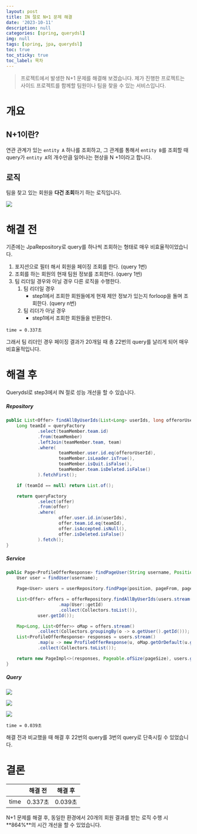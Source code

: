 ```yaml
---
layout: post
title: IN 절로 N+1 문제 해결
date: '2023-10-11'
description: null
categories: [spring, querydsl]
img: null
tags: [spring, jpa, querydsl]
toc: true
toc_sticky: true
toc_label: 목차
---
```


> 프로젝트에서 발생한 N+1 문제를 해결해 보겠습니다.
> 제가 진행한 프로젝트는 사이드 프로젝트를 함께할 팀원이나 팀을 찾을 수 있는 서비스입니다. 

# 개요

## N+1이란?

연관 관계가 있는 `entity A` 하나를 조회하고, 그 관계를 통해서 `entity B`를 조회할 때 query가 `entity A`의 개수만큼 일어나는 현상을 N +1이라고 합니다.

## 로직

팀을 찾고 있는 회원을 **다건 조회**하기 하는 로직입니다.

![](../../assets/img/2023/10/11-1.png)

# 해결 전

기존에는 JpaRepository로 query를 하나씩 조회하는 형태로 매우 비효율적이었습니다.

1. 포지션으로 필터 해서 회원을 페이징 조회를 한다. (query 1번)
2. 조회를 하는 회원의 현재 팀원 정보를 조회한다. (query 1번)
3. 팀 리더일 경우와 아닐 경우 다른 로직을 수행한다.
   1. 팀 리더일 경우
      - step1에서 조회한 회원들에게 현재 제안 정보가 있는지 forloop을 돌며 조회한다. (query n번)
   2. 팀 리더가 아닐 경우
      - step1에서 조회한 회원들을 반환한다.

`time = 0.337초`

그래서 팀 리더인 경우 페이징 결과가 20개일 때 총 22번의 query를 날리게 되어 매우 비효율적입니다.

# 해결 후

Querydsl로 step3에서 IN 절로 성능 개선을 할 수 있습니다.

##### Repository

```java
public List<Offer> findAllByUserIds(List<Long> userIds, long offerorUserId) {
    Long teamId = queryFactory
            .select(teamMember.team.id)
            .from(teamMember)
            .leftJoin(teamMember.team, team)
            .where(
                    teamMember.user.id.eq(offerorUserId),
                    teamMember.isLeader.isTrue(),
                    teamMember.isQuit.isFalse(),
                    teamMember.team.isDeleted.isFalse()
            ).fetchFirst();

    if (teamId == null) return List.of();

    return queryFactory
            .select(offer)
            .from(offer)
            .where(
                    offer.user.id.in(userIds),
                    offer.team.id.eq(teamId),
                    offer.isAccepted.isNull(),
                    offer.isDeleted.isFalse()
            ).fetch();
}
```

##### Service

```java
public Page<ProfileOfferResponse> findPageUser(String username, Position position, long pageFrom, int pageSize) {
    User user = findUser(username);

    Page<User> users = userRepository.findPage(position, pageFrom, pageSize);

    List<Offer> offers = offerRepository.findAllByUserIds(users.stream()
                    .map(User::getId)
                    .collect(Collectors.toList()),
            user.getId());

    Map<Long, List<Offer>> oMap = offers.stream()
            .collect(Collectors.groupingBy(o -> o.getUser().getId()));
    List<ProfileOfferResponse> responses = users.stream()
            .map(u -> new ProfileOfferResponse(u, oMap.getOrDefault(u.getId(), Collections.emptyList())))
            .collect(Collectors.toList());

    return new PageImpl<>(responses, Pageable.ofSize(pageSize), users.getTotalElements());
}
```

##### Query

![](../../assets/img/2023/10/11-2.png)

![](../../assets/img/2023/10/11-3.png)

![](../../assets/img/2023/10/11-4.png)

`time = 0.039초`

해결 전과 비교했을 때 해결 후 22번의 query를 3번의 query로 단축시킬 수 있었습니다.

# 결론

|      | 해결 전   | 해결 후   |
|------|--------|--------|
| time | 0.337초 | 0.039초 |

N+1 문제를 해결 후, 동일한 환경에서 20개의 회원 결과를 받는 로직 수행 시 **864%**의 시간 개선을 할 수 있었습니다.
